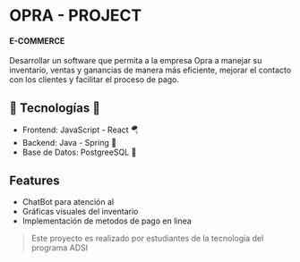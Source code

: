 # OPRA - PROJECT
#### E-COMMERCE 

Desarrollar un software que permita a la empresa Opra a  manejar su inventario, ventas y ganancias de manera más eficiente, mejorar el contacto con los clientes y facilitar el proceso de pago.

## 💫 Tecnologías 💫
- Frontend: JavaScript - React 🪂
- Backend: Java - Spring 🎯
- Base de Datos: PostgreeSQL 🐘
## Features

- ChatBot para atención al 
- Gráficas visuales del inventario 
- Implementación de metodos de pago en linea 


> Este proyecto es realizado por estudiantes de la tecnología del programa ADSI
